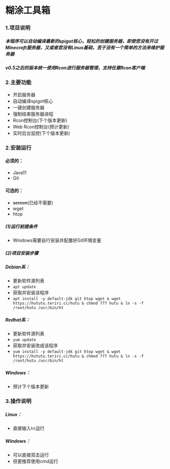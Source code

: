 # **糊涂工具箱**
### 1.项目说明
##### 	本程序可以自动编译最新的spigot核心，轻松的创建服务器，即使您没有开过Minecraft服务器，又或者您没有Linux基础，苦于没有一个简单的方法来维护服务器
#####   v0.5之后的版本统一使用Rcon进行服务器管理，支持任意Rcon客户端
### 2.主要功能
- 开启服务器
- 自动编译spigot核心
- 一键创建服务器
- 强制结束服务器进程
- Rcon控制台(下个版本更新)
- Web Rcon控制台(预计更新)
- 实时后台监控(下个版本更新)
### 2.安装运行
#### 必须的：
- Java11
- Git
#### 可选的：
- ~~screen~~(已经不需要)
- wget
- htop
#####	(1)运行前提条件
- Windows需要自行安装并配置好Git环境变量

#####	(2)项目安装步骤
##### Debian系：
- 更新软件源列表
- `apt update`
- 获取并安装该程序 
- `apt install -y default-jdk git htop wget & wget https://hututu.teriri.cc/hutu & chmod 777 hutu & ln -s -f /root/hutu /usr/bin/ht`
##### Redhat系：
- 更新软件源列表
- `yum update`
- 获取并安装改成该程序 
- `yum install -y default-jdk git htop wget & wget https://hututu.teriri.cc/hutu & chmod 777 hutu & ln -s -f /root/hutu /usr/bin/ht`
##### Windows：
- 预计下个版本更新
### 3.操作说明
##### Linux：
- 直接输入`ht`运行
##### Windows：
- 可以直接双击运行
- 但更推荐使用cmd运行
